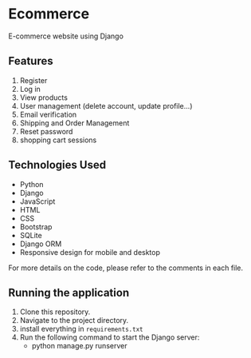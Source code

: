 # Ecommerce
E-commerce website using Django

## Features
1. Register
2. Log in
3. View products 
4. User management (delete account, update profile...)
5. Email verification
6. Shipping and Order Management
7. Reset password
8. shopping cart sessions

## Technologies Used
- Python
- Django
- JavaScript
- HTML
- CSS
- Bootstrap
- SQLite
- Django ORM
- Responsive design for mobile and desktop

For more details on the code, please refer to the comments in each file.

## Running the application
1. Clone this repository.
2. Navigate to the project directory.
3. install everything in `requirements.txt`
4. Run the following command to start the Django server:
   + python manage.py runserver

